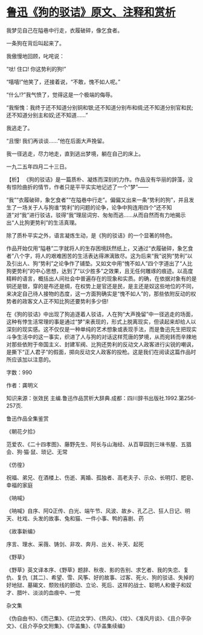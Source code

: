 # [鲁迅《狗的驳诘》原文、注释和赏析](https://www.vrrw.net/wx/9397.html)

我梦见自己在隘巷中行走，衣履破碎，像乞食者。

一条狗在背后叫起来了。

我傲慢地回顾，叱咤说：

“呔! 住口! 你这势利的狗!”

“嘻嘻!”他笑了，还接着说，“不敢，愧不如人呢。”

“什么!?”我气愤了，觉得这是一个极端的侮辱。

“我惭愧：我终于还不知道分别铜和银;还不知道分别布和绸;还不知道分别官和民;还不知道分别主和奴;还不知道……”

我逃走了。

“且慢! 我们再谈谈……”他在后面大声挽留。

我一径逃走，尽力地走，直到逃出梦境，躺在自己的床上。

一九二五年四月二十三日。



【析】 《狗的驳诘》是一篇质朴、凝炼而深刻的力作。作品没有华丽的辞藻，没有惊险曲折的情节，作者只是平平实实地记述了一个“梦”——

“我”“衣履破碎，象乞食者”“在隘巷中行走”。偏偏又出来一条“势利的狗”，并且发生了一场关于人与狗谁“势利”的问题的论争，论争中狗连用四个“还不知道”对“我”进行驳诘，驳得“我”理屈词穷、匆匆而逃……从而自然而有力地揭示出“人比狗更势利”的生活真理。

除了质朴平实之外，语言凝炼生动，是《狗的驳诘》的一个显著的特色。

作品开始仅用“隘巷”二字就将人的生存困境跃然纸上，又通过“衣履破碎，象乞食者”八个字，将人的艰难困苦的生活表达得淋漓致尽。这为后来“我”说狗“势利”以及引出人、狗“势利”之论争作了铺垫。又如文中用“愧不如人”四个字道出了“人比狗更势利”的中心思想，达到了“以少胜多”之效果，且无任何雕琢的痕迹。以高度精粹的语言，概括出人间社会中普遍存在的现象和实质。的确，在依据对象有的是铜还是银，穿的是布还是绸，在权势上是官还是民，是主还是奴这些地位的不同，来决定自己待人接物的态度，这一方面狗确实是“愧不如人”的，那些依附反动的权势者的政客文人正不知比狗还要势利多少倍!

在《狗的驳诘》中出现了狗追逐着人驳诘，人在狗“大声挽留”中一径逃走的场面，这种有悖生活常理的事是通过“梦”来表现的，形式上脱离现实，但读起来却给人以深刻的现实感。这不仅仅是一种单纯的艺术想象或表现手法，而是鲁迅先生把现实斗争生活中的这一事实，织进了人与狗的对话这样荒唐的梦境，从而宛转而辛辣地对那些依附于帝国主义、封建军阀、比狗还势利的反动文人政客进行尖锐的嘲讽，是撕下“正人君子”的假面，掷向反动文人政客的投枪。这是我们在阅读这篇作品时所应该加以注意的。

字数：990

作者：龚明义

知识来源：张效民 主编.鲁迅作品赏析大辞典.成都：四川辞书出版社.1992.第256-257页.

鲁迅作品全集鉴赏

《朝花夕拾》

范爱农、《二十四孝图》、藤野先生、阿长与山海经、从百草园到三味书屋、五猖会、狗·猫·鼠、琐记、无常

《仿徨》

祝福、弟兄、在酒楼上、伤逝、离婚、孤独者、高老夫子、示众、长明灯、肥皂、幸福的家庭

《呐喊》

《呐喊》自序、阿Q正传、白光、端午节、风波、故乡、孔乙己、狂人日记、明天、社戏、头发的故事、兔和猫、一件小事、鸭的喜剧、药

《故事新编》

序言、理水、采薇、铸剑、非攻、奔月、出关、补天、起死

《野草》

《野草》英文译本序、《野草》题辞、秋夜、影的告别、求乞者、我的失恋、复仇、复仇〔其二〕、希望、雪、风筝、好的故事、过客、死火、狗的驳诘、失掉的好地狱、墓碣文、颓败线的颤动、立论、死后、这样的战士、聪明人和傻子和奴才、腊叶、淡淡的血痕中、一觉

杂文集

《伪自由书》、《而己集》、《花边文学》、《热风》、《坟》、《准风月谈》、《且介亭杂文》、《且介亭杂文附集》、《华盖集》、《华盖集续编》

